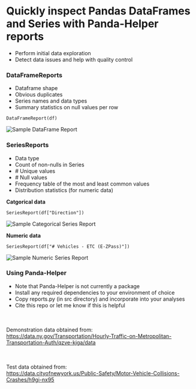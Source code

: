 # Quickly inspect Pandas DataFrames and Series with Panda-Helper reports
- Perform initial data exploration
- Detect data issues and help with quality control 

### DataFrameReports
- Dataframe shape
- Obvious duplicates
- Series names and data types
- Summary statistics on null values per row

```
DataFrameReport(df)
```
![Sample DataFrame Report](https://github.com/ray310/Panda-Helper/blob/main/images/df_report.png)


### SeriesReports
- Data type
- Count of non-nulls in Series
- \# Unique values
- \# Null values
- Frequency table of the most and least common values
- Distribution statistics (for numeric data)

__Catgorical data__
```
SeriesReport(df["Direction"])
```
![Sample Categorical Series Report](https://github.com/ray310/Panda-Helper/blob/main/images/series_report_direction.png)


__Numeric data__
```
SeriesReport(df["# Vehicles - ETC (E-ZPass)"])
```
![Sample Numeric Series Report](https://github.com/ray310/Panda-Helper/blob/main/images/series_report_ez.png)


### Using Panda-Helper
- Note that Panda-Helper is not currently a package
- Install any required dependencies to your environment of choice
- Copy reports.py (in src directory) and incorporate into your analyses
- Cite this repo or let me know if this is helpful


<br><br>Demonstration data obtained from: <br>
https://data.ny.gov/Transportation/Hourly-Traffic-on-Metropolitan-Transportation-Auth/qzve-kjga/data


<br><br>Test data obtained from: <br>
https://data.cityofnewyork.us/Public-Safety/Motor-Vehicle-Collisions-Crashes/h9gi-nx95

